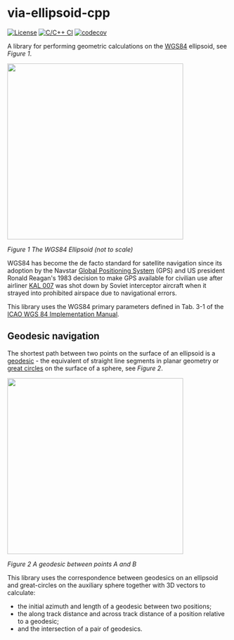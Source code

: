 # via-ellipsoid-cpp

[![License](https://img.shields.io/badge/License-MIT-blue)](https://opensource.org/license/mit/)
[![C/C++ CI](https://github.com/kenba/via-ellipsoid-cpp/workflows/C/C++%20CI/badge.svg)](https://github.com/kenba/via-ellipsoid-cpp/actions)
[![codecov](https://codecov.io/gh/kenba/via-ellipsoid-cpp/graph/badge.svg?token=CIPRUEW7RT)](https://codecov.io/gh/kenba/via-ellipsoid-cpp)

A library for performing geometric calculations on the
[WGS84](https://en.wikipedia.org/wiki/World_Geodetic_System) ellipsoid,
see *Figure 1*.

<img src="https://upload.wikimedia.org/wikipedia/commons/thumb/3/3e/WGS84_mean_Earth_radius.svg/800px-WGS84_mean_Earth_radius.svg.png" width="400">

*Figure 1 The WGS84 Ellipsoid (not to scale)*

WGS84 has become the de facto standard for satellite navigation since its adoption
by the Navstar [Global Positioning System](https://en.wikipedia.org/wiki/Global_Positioning_System)
(GPS) and US president Ronald Reagan's 1983 decision to make GPS available for civilian use
after airliner [KAL 007](https://en.wikipedia.org/wiki/Korean_Air_Lines_Flight_007)
was shot down by Soviet interceptor aircraft when it strayed into
prohibited airspace due to navigational errors.

This library uses the WGS84 primary parameters defined in Tab. 3-1 of the
[ICAO WGS 84 Implementation Manual](https://www.icao.int/safety/pbn/Documentation/EUROCONTROL/Eurocontrol%20WGS%2084%20Implementation%20Manual.pdf).

## Geodesic navigation

The shortest path between two points on the surface of an ellipsoid is a
[geodesic](https://en.wikipedia.org/wiki/Geodesics_on_an_ellipsoid) -
the equivalent of straight line segments in planar geometry or
[great circles](https://en.wikipedia.org/wiki/Great_circle) on the surface of a
sphere, see *Figure 2*.

<img src="https://upload.wikimedia.org/wikipedia/commons/thumb/c/cb/Geodesic_problem_on_an_ellipsoid.svg/1024px-Geodesic_problem_on_an_ellipsoid.svg.png" width="400">

*Figure 2 A geodesic between points A and B*

This library uses the correspondence between geodesics on an ellipsoid
and great-circles on the auxiliary sphere together with 3D vectors to calculate:

- the initial azimuth and length of a geodesic between two positions;
- the along track distance and across track distance of a position relative to a geodesic;
- and the intersection of a pair of geodesics.

